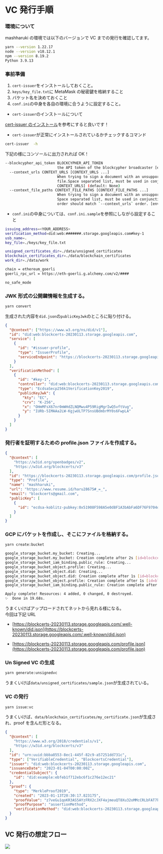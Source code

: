# VC 発行手順

### 環境について

mashharuki の環境では以下のバージョンで VC までの発行を確認してます。

```bash
yarn --version 1.22.17
node --version v18.12.1
npm --version 8.19.2
Python 3.9.13
```

### 事前準備

1. `cert-issuer`をインストールしておくこと。
2. `keys/key_file.txt`に MetaMask の秘密鍵を格納すること
3. バケット名を決めておくこと
4. `conf.ini`の中身を各自の環境に合うように設定すること。

- `cert-issuer`のインストールについて

[cert-issuer のインストール](https://zenn.dev/tatsuyasusukida/articles/issuing-ethereum-certificates-using-blockcerts#cert-issuer-%E3%81%AE%E3%82%A4%E3%83%B3%E3%82%B9%E3%83%88%E3%83%BC%E3%83%AB)を参考にすると良いです！

- `cert-issuer`が正常にインストールされているかチェックするコマンド

```bash
cert-issuer  -h
```

下記の様にコンソールに出力されれば OK！

```bash
--blockcypher_api_token BLOCKCYPHER_API_TOKEN
                        the API token of the blockcypher broadcaster [env var: BLOCKCYPHER_API_TOKEN] (default: None)
  --context_urls CONTEXT_URLS [CONTEXT_URLS ...]
                        When trying to sign a document with an unsupported context, provide the url and the path to the local context
                        file.Space separated list, must be used in conjunction with the `--context_file_paths` property. [env var:
                        CONTEXT_URLS] (default: None)
  --context_file_paths CONTEXT_FILE_PATHS [CONTEXT_FILE_PATHS ...]
                        When trying to sign a document with an unsupported context, provide the url and the path to the local context file.
                        Space separated list, must be used in conjunction with the `--context_urls` property. Path should be relative to CWD,
                        order should match `--context_urls` order. [env var: CONTEXT_FILE_PATHS] (default: None)
```

- `conf.ini`の中身については、`conf.ini.sample`を参照にしながら設定すること

```bash
issuing_address=<YOUR_ADDRESS>
verification_method=did:web:#######.storage.googleapis.com#key-1
usb_name=.
key_file=./keys/key_file.txt

unsigned_certificates_dir=./data/unsigned_certificates
blockchain_certificates_dir=./data/blockchain_certificates
work_dir=./data/work

chain = ethereum_goerli
goerli_rpc_url = https://eth-goerli.g.alchemy.com/v2/####

no_safe_mode
```

### JWK 形式の公開鍵情報を生成する。

```bash
yarn convert
```

生成された内容を`did.json`の`publicKeyJwk`のところに貼り付ける。

```json
{
  "@context": ["https://www.w3.org/ns/did/v1"],
  "id": "did:web:blockcerts-20230113.storage.googleapis.com",
  "service": [
    {
      "id": "#issuer-profile",
      "type": "IssuerProfile",
      "serviceEndpoint": "https://blockcerts-20230113.storage.googleapis.com/profile.json"
    }
  ],
  "verificationMethod": [
    {
      "id": "#key-1",
      "controller": "did:web:blockcerts-20230113.storage.googleapis.com",
      "type": "EcdsaSecp256k1VerificationKey2019",
      "publicKeyJwk": {
        "kty": "EC",
        "crv": "K-256",
        "x": "OHmMFsX67nr0mWHdZLNQMwu4P59RigMgrIwQ5vftVug",
        "y": "IURb-5IMAAa2LW-KgjwULTP7SnsUBdmbrMY0s6FwpLA"
      }
    }
  ]
}
```

### 発行者を証明するための profile.json ファイルを作成する。

```json
{
  "@context": [
    "https://w3id.org/openbadges/v2",
    "https://w3id.org/blockcerts/v3"
  ],
  "id": "https://blockcerts-20230113.storage.googleapis.com/profile.json",
  "type": "Profile",
  "name": "mashharuki",
  "url": "https://www.resume.id/haru28675#_=_",
  "email": "blockcerts@gmail.com",
  "publicKey": [
    {
      "id": "ecdsa-koblitz-pubkey:0x51908F598A5e0d8F1A3bAbFa6DF76F9704daD072"
    }
  ]
}
```

### GCP にバケットを作成し、そこにファイルを格納する。

```bash
yarn create:bucket
```

```bash
google_storage_bucket.my_bucket: Creating...
google_storage_bucket.my_bucket: Creation complete after 2s [id=blockcerts-20230113]
google_storage_bucket_iam_binding.public_rule: Creating...
google_storage_bucket_object.profile: Creating...
google_storage_bucket_object.did: Creating...
google_storage_bucket_object.did: Creation complete after 1s [id=blockcerts-20230113-.well-known/did.json]
google_storage_bucket_object.profile: Creation complete after 1s [id=blockcerts-20230113-profile.json]
google_storage_bucket_iam_binding.public_rule: Creation complete after 5s [id=b/blockcerts-20230113/roles/storage.legacyObjectReader]

Apply complete! Resources: 4 added, 0 changed, 0 destroyed.
✨  Done in 19.68s.
```

うまくいけばアップロードされてネットから見れる様になる。  
今回は下記 URL

- [https://blockcerts-20230113.storage.googleapis.com/.well-known/did.json](https://blockcerts-20230113.storage.googleapis.com/.well-known/did.json)

- [https://blockcerts-20230113.storage.googleapis.com/profile.json](https://blockcerts-20230113.storage.googleapis.com/profile.json)

### Un Signed VC の生成

```bash
yarn generate:unsignedvc
```

うまくいけば`data/unsigned_certificates/sample.json`が生成されている。

### VC の発行

```bash
yarn issue:vc
```

うまくいけば、`data/blockchain_certificates/my_certificate.json`が生成され、proof を含んだ形となる。

```json
{
  "@context": [
    "https://www.w3.org/2018/credentials/v1",
    "https://w3id.org/blockcerts/v3"
  ],
  "id": "urn:uuid:bbba8553-8ec1-445f-82c9-a57251dd731c",
  "type": ["VerifiableCredential", "BlockcertsCredential"],
  "issuer": "did:web:blockcerts-20230113.storage.googleapis.com",
  "issuanceDate": "2023-01-04T00:00:00Z",
  "credentialSubject": {
    "id": "did:example:ebfeb1f712ebc6f1c276e12ec21"
  },
  "proof": {
    "type": "MerkleProof2019",
    "created": "2023-01-13T20:30:17.823175",
    "proofValue": "z7veGu1qoKR3AS5AYzFRX2cJXF4ajmeuQT8Xu32oMMcCRLbFAT7kLp8WhV1i4qBSqHyYvXt4pVVEcwSGiL6C5i3L35Ce7G6MjsJeWe8rNEzyNY6VA1mWk7sQoYk9bvzTkX2cB91EncaEKo7d9fjigJgWT7LqNU1BV5FmEbyAWasVLkd6Ji5wR6JVU428hyFY8WxJ8A3hVPyNk5bV76Ph9EEfvdh9zxaUntjnqf1bhaafhc9XvV898e2AeTzoxb8k6uGyg6aDkozon2moMwqT63inK26Lh27kDhnVZKjWfCjGpmFrEb4g9Y",
    "proofPurpose": "assertionMethod",
    "verificationMethod": "did:web:blockcerts-20230113.storage.googleapis.com#key-1"
  }
}
```

## VC 発行の想定フロー

<img src="./assets/other-img/flow.png">
